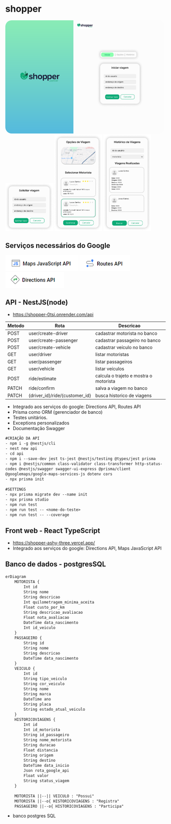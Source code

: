# shopper

<div>
  <img src="./imgs/tela.png" alt="Tela" width="500" style="border-radius: 20px;">
  <img src="./imgs/solicitar.png" alt="Solicitar" width="150">
  <img src="./imgs/opcoes.png" alt="Opções" width="150">
  <img src="./imgs/historico.png" alt="Histórico" width="150">
</div>

## Serviços necessários do Google

<div>
  <img src="./imgs/google1.png" alt="Solicitar">
  <img src="./imgs/google2.png" alt="Opções">
  <img src="./imgs/google3.png" alt="Histórico">
</div>

## API - NestJS(node)
- https://shopper-0tsi.onrender.com/api

| Metodo |  Rota | Descricao |
|---|---|---|
| POST | user/create-driver | cadastrar motorista no banco |
| POST | user/create-passenger | cadastrar passageiro no banco |
| POST | user/create-vehicle | cadastrar veículo no banco |
| GET | user/driver | listar motoristas |
| GET | user/passenger | listar passageiros |
| GET | user/vehicle | listar veículos |
| POST | ride/estimate | calcula o trajeto e mostra o motorista |
| PATCH | ride/confirm | salva a viagem no banco |
| PATCH | {driver_id}/ride/{customer_id} | busca historico de viagens |

- Integrado aos serviços do google: Directions API, Routes API
- Prisma como ORM (gerenciador de banco)
- Testes unitários.
- Exceptions personalizados
- Documentação Swagger

```
#CRIAÇÃO DA API
- npm i -g @nestjs/cli
- nest new api
- cd api
- npm i --save-dev jest ts-jest @nestjs/testing @types/jest prisma
- npm i @nestjs/common class-validator class-transformer http-status-codes @nestjs/swagger swagger-ui-express @prisma/client @googlemaps/google-maps-services-js dotenv cors
- npx prisma init

#SETTINGS
- npx prisma migrate dev --name init
- npx prisma studio
- npm run test
- npm run test -- <nome-do-teste>
- npm run test -- --coverage
```

## Front web - React TypeScript
- https://shopper-ashy-three.vercel.app/
- Integrado aos serviços do google: Directions API, Maps JavaScript API

## Banco de dados - postgresSQL

```mermaid
erDiagram
    MOTORISTA {
        Int id
        String nome
        String descricao
        Int quilometragem_minima_aceita
        Float custo_por_km
        String descricao_avaliacao
        Float nota_avaliacao
        DateTime data_nascimento
        Int id_veiculo
    }
    PASSAGEIRO {
        String id
        String nome
        String descricao
        DateTime data_nascimento
    }
    VEICULO {
        Int id
        String tipo_veiculo
        String cor_veiculo
        String nome
        String marca
        DateTime ano
        String placa
        String estado_atual_veiculo
    }
    HISTORICOVIAGENS {
        Int id
        Int id_motorista
        String id_passageiro
        String nome_motorista
        String duracao
        Float distancia
        String origem
        String destino
        DateTime data_inicio
        Json rota_google_api
        Float valor
        String status_viagem
    }

    MOTORISTA ||--|| VEICULO : "Possui"
    MOTORISTA ||--o{ HISTORICOVIAGENS : "Registra"
    PASSAGEIRO ||--o{ HISTORICOVIAGENS : "Participa"
```
- banco postgres SQL

